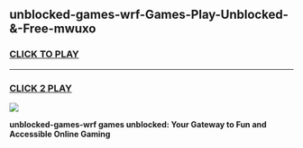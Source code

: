 
## unblocked-games-wrf-Games-Play-Unblocked-&-Free-mwuxo
<h3>
<a href="https://premium76.site?title=unblocked-games-wrf&ref=24A">CLICK TO PLAY</a></h3>
<hr>

<h3>
<a href="https://premium76.site?title=unblocked-games-wrf&ref=24A">CLICK 2 PLAY</a>
  
</h3>

<a href="https://premium76.site?title=unblocked-games-wrf&ref=24A"><img src="https://clearcache.store/games.png"></a>


**unblocked-games-wrf games unblocked: Your Gateway to Fun and Accessible Online Gaming**
